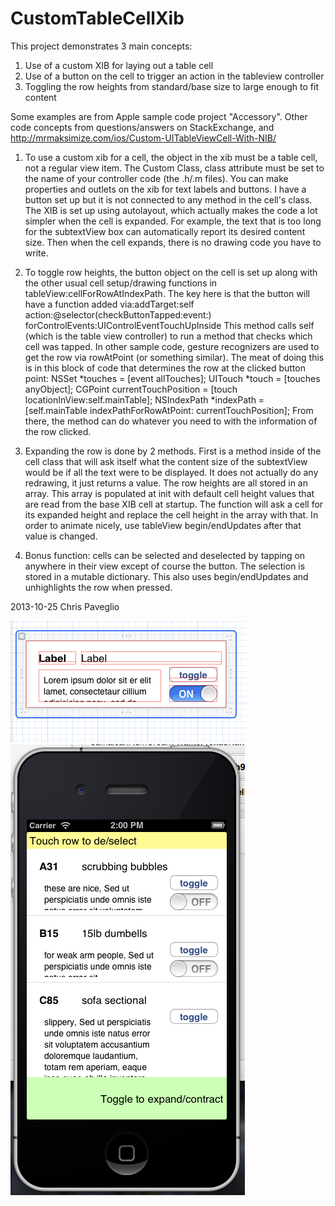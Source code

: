 CustomTableCellXib
==================

This project demonstrates 3 main concepts:

1. Use of a custom XIB for laying out a table cell
2. Use of a button on the cell to trigger an action in the tableview controller
3. Toggling the row heights from standard/base size to large enough to fit content

Some examples are from Apple sample code project "Accessory". Other code concepts from questions/answers on StackExchange, and http://mrmaksimize.com/ios/Custom-UITableViewCell-With-NIB/

1. To use a custom xib for a cell, the object in the xib must be a table cell, not a regular view item.
The Custom Class, class attribute must be set to the name of your controller code (the .h/.m files).
You can make properties and outlets on the xib for text labels and buttons.
I have a button set up but it is not connected to any method in the cell's class.
The XIB is set up using autolayout, which actually makes the code a lot simpler when the cell is expanded. For example, the text that is too long for the subtextView box can automatically report its desired content size. Then when the cell expands, there is no drawing code you have to write.


2. To toggle row heights, the button object on the cell is set up along with the other usual cell setup/drawing functions in tableView:cellForRowAtIndexPath.
The key here is that the button will have a function added via:addTarget:self action:@selector(checkButtonTapped:event:) forControlEvents:UIControlEventTouchUpInside
This method calls self (which is the table view controller) to run a method that checks which cell was tapped. In other sample code, gesture recognizers are used to get the row via rowAtPoint (or something similar).
The meat of doing this is in this block of code that determines the row at the clicked button point:
	NSSet *touches = [event allTouches];
	UITouch *touch = [touches anyObject];
	CGPoint currentTouchPosition = [touch locationInView:self.mainTable];
	NSIndexPath *indexPath = [self.mainTable indexPathForRowAtPoint: currentTouchPosition];
From there, the method can do whatever you need to with the information of the row clicked.

3. Expanding the row is done by 2 methods. First is a method inside of the cell class that will ask itself what the content size of the subtextView would be if all the text were to be displayed. It does not actually do any redrawing, it just returns a value.
The row heights are all stored in an array. This array is populated at init with default cell height values that are read from the base XIB cell at startup.
The function will ask a cell for its expanded height and replace the cell height in the array with that. In order to animate nicely, use tableView begin/endUpdates after that value is changed.

4. Bonus function: cells can be selected and deselected by tapping on anywhere in their view except of course the button. The selection is stored in a mutable dictionary. This also uses begin/endUpdates and unhighlights the row when pressed.


2013-10-25
Chris Paveglio

![IB view](/images/img1.png "Optional title")
![iPhone view](/images/img2.png "Optional title")